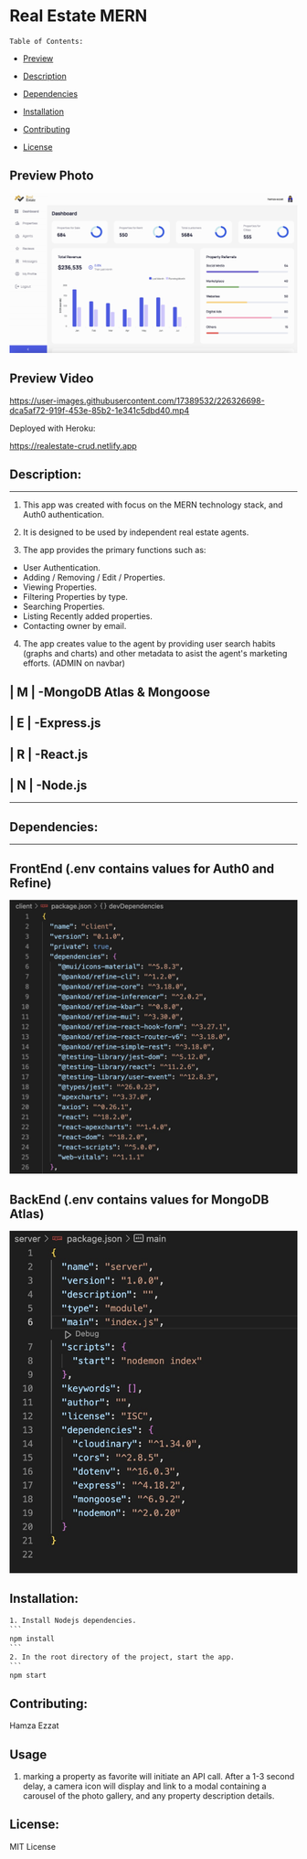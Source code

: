 


  


  # Real Estate MERN

    Table of Contents:
  - [Preview](#preview)
  
  - [Description](#description)
  
  - [Dependencies](#dependencies)
  
  - [Installation](#installation)
    
  - [Contributing](#contributing)
  
  - [License](#license)
  

## Preview Photo  
![Preview](https://github.com/hamzaxezzat/FullStack-MERN-CRUD/blob/main/client/public/main.jpeg)
  

## Preview Video
https://user-images.githubusercontent.com/17389532/226326698-dca5af72-919f-453e-85b2-1e341c5dbd40.mp4


  
Deployed with Heroku:
   
https://realestate-crud.netlify.app

## Description:
---
1. This app was created with focus on the MERN technology stack, and Auth0 authentication.

2. It is designed to be used by independent real estate agents.

3. The app  provides the primary functions such as:
  * User Authentication.
  * Adding / Removing / Edit / Properties.
  * Viewing Properties.
  * Filtering Properties by type.
  * Searching Properties.
  * Listing Recently added properties.
  * Contacting owner by email.

4. The app creates value to the agent by providing user search habits (graphs and charts) and other metadata to asist the agent's marketing efforts.  (ADMIN on navbar)





## | M |   -MongoDB Atlas & Mongoose 

## | E |   -Express.js 

## | R |   -React.js 

## | N |   -Node.js 
---

## Dependencies:  
---


## FrontEnd (.env contains values for Auth0 and Refine)

![front end ](https://github.com/hamzaxezzat/FullStack-MERN-CRUD/blob/main/client/public/frontend.jpeg)
## BackEnd (.env contains values for MongoDB Atlas)
![front end ](https://github.com/hamzaxezzat/FullStack-MERN-CRUD/blob/main/client/public/backend.jpeg)
          
  
## Installation:

    1. Install Nodejs dependencies.
    ```
    npm install
    ```
    2. In the root directory of the project, start the app.
    ```
    npm start
  
## Contributing:
  
  Hamza Ezzat
## Usage
1. marking a property as favorite will initiate an API call.  After a 1-3 second delay, a camera icon will display and link to a modal containing a carousel of the photo gallery, and any property description details.

## License:

MIT License
  


